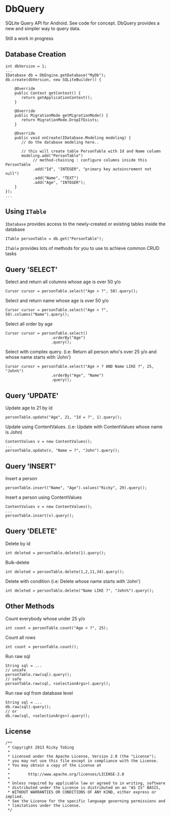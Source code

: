 DbQuery
==============

SQLite Query API for Android. See code for concept. DbQuery provides a new and simpler way to query data.

Still a work in progress

Database Creation
--------------

    int dbVersion = 1;
    ...
    IDatabase db = DbEngine.getDatabase("MyDb");
    db.create(dbVersion, new SQLiteBuilder() {
    
        @Override 
        public Context getContext() {
           return getApplicationContext();
        }
        
        @Override 
        public MigrationMode getMigrationMode() {
           return MigrationMode.DropIfExists;
        }
        
        @Override
        public void onCreate(IDatabase.Modeling modeling) {
           // do the database modeling here..
           
           // this will create table PersonTable with Id and Name column
           modeling.add("PersonTable")           
                // method-chaining : configure columns inside this PersonTable
                .add("Id", "INTEGER", "primary key autoincrement not null")
                .add("Name", "TEXT")
                .add("Age", "INTEGER");
        }
    });
    ...
    
Using <code>ITable</code>
-----------
<code>IDatabase</code> provides access to the newly-created or existing tables inside the database

    ITable personTable = db.get("PersonTable");

<code>ITable</code> provides lots of methods for you to use to achieve common CRUD tasks

Query 'SELECT'
-----------
Select and return all columns whose age is over 50 y/o

    Cursor cursor = personTable.select("Age > ?", 50).query();

Select and return name whose age is over 50 y/o

    Cursor cursor = personTable.select("Age > ?", 50).columns("Name").query();

Select all order by age

    Cursor cursor = personTable.select()
                        .orderBy("Age")
                        .query();
    
Select with complex query. 
(i.e: Return all person who's over 25 y/o and whose name starts with 'John')

    Cursor curosr = personTable.select("Age > ? AND Name LIKE ?", 25, "John%")
                        .orderBy("Age", "Name")
                        .query();


Query 'UPDATE'
-----------

Update age to 21 by id

    personTable.update("Age", 21, "Id = ?", 1).query();
    
Update using ContentValues.
(i.e: Update with ContentValues whose name is John)

    ContentValues v = new ContentValues();
    ...
    personTable.update(v, "Name = ?", "John").query();


Query 'INSERT'
-----------
Insert a person

    personTable.insert("Name", "Age").values("Ricky", 29).query();

Insert a person using ContentValues

    ContentValues v = new ContentValues();
    ...
    personTable.insert(v).query();


Query 'DELETE'
-----------
Delete by id

    int deleted = personTable.delete(1).query();


Bulk-delete

    int deleted = personTable.delete(1,2,11,34).query();

Delete with condition
(i.e: Delete whose name starts with 'John')

    int deleted = personTable.delete("Name LIKE ?", "John%").query();


Other Methods
-----------

Count everybody whose under 25 y/o

    int count = personTable.count("Age < ?", 25);

Count all rows

    int count = personTable.count();
    
Run raw sql

    String sql = ...    
    // unsafe
    personTable.raw(sql).query();
    // safe
    personTable.raw(sql, <selectionArgs>).query();
    
Run raw sql from database level

    String sql = ...
    db.raw(sql).query();
    // or
    db.raw(sql, <selectionArgs>).query();
    


License
-----------

    /**
     * Copyright 2013 Ricky Tobing
     *
     * Licensed under the Apache License, Version 2.0 (the "License");
     * you may not use this file except in compliance with the License.
     * You may obtain a copy of the License at
     *
     *        http://www.apache.org/licenses/LICENSE-2.0
     *
     * Unless required by applicable law or agreed to in writing, software
     * distributed under the License is distributed on an "AS IS" BASIS,
     * WITHOUT WARRANTIES OR CONDITIONS OF ANY KIND, either express or implied.
     * See the License for the specific language governing permissions and
     * limitations under the License.
     */

